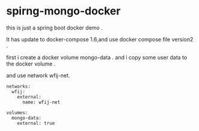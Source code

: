 # spirng-mongo-docker

this is just a spring boot docker demo .

It has update to docker-compose 1.6,and use docker compose file version2 .

first i create a docker volume mongo-data . 
and i copy some user data to the docker volume .

and use network  wfij-net.

	networks:
	  wfij:
	    external:
	      name: wfij-net
	
	volumes:
	  mongo-data:
	    external: true